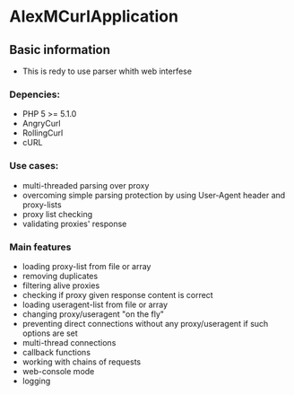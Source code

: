 # AlexMCurlApplication
## Basic information
* This is redy to use parser whith web interfese
### Depencies:

* PHP 5 >= 5.1.0
* AngryCurl
* RollingCurl
* cURL
 
### Use cases:

* multi-threaded parsing over proxy
* overcoming simple parsing protection by using User-Agent header and proxy-lists
* proxy list checking
* validating proxies' response
 
### Main features

* loading proxy-list from file or array
* removing duplicates
* filtering alive proxies
* checking if proxy given response content is correct
* loading useragent-list from file or array
* changing proxy/useragent "on the fly"
* preventing direct connections without any proxy/useragent if such options are set
* multi-thread connections
* callback functions
* working with chains of requests
* web-console mode
* logging

